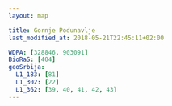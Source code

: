 ```yaml
---
layout: map

title: Gornje Podunavlje
last_modified_at: 2018-05-21T22:45:11+02:00

WDPA: [328846, 903091]
BioRaS: [404]
geoSrbija:
  L1_183: [81]
  L1_302: [22]
  L1_362: [39, 40, 41, 42, 43]
---
```


